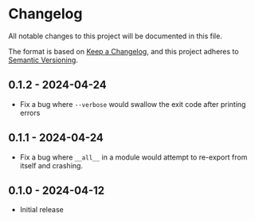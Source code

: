 # Changelog

All notable changes to this project will be documented in this file.

The format is based on [Keep a Changelog](https://keepachangelog.com/en/1.0.0/),
and this project adheres to [Semantic Versioning](https://semver.org/spec/v2.0.0.html).

## 0.1.2 - 2024-04-24

- Fix a bug where `--verbose` would swallow the exit code after printing errors

## 0.1.1 - 2024-04-24

- Fix a bug where `__all__` in a module would attempt to re-export from itself and crashing.

## 0.1.0 - 2024-04-12

- Initial release
